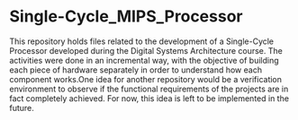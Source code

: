 # Single-Cycle_MIPS_Processor
This repository holds files related to the development of a Single-Cycle Processor developed during the Digital Systems Architecture course.  The activities were done in an incremental way, with the objective of building each piece of hardware separately in order to understand how each component works.One idea for another repository would be a verification environment to observe if the functional requirements of the projects are in fact completely achieved. For now, this idea is left to be implemented in the future.
